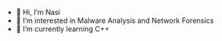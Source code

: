 - 👋 Hi, I’m Nasi
- 👀 I’m interested in Malware Analysis and Network Forensics
- 🌱 I’m currently learning C++
<!---
nxb1t/nxb1t is a ✨ special ✨ repository because its `README.md` (this file) appears on your GitHub profile.
You can click the Preview link to take a look at your changes.
--->

